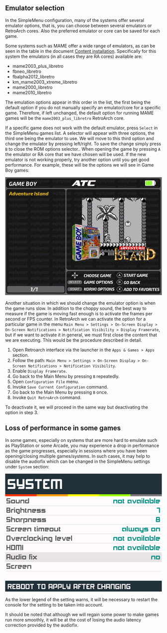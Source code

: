 ## Emulator selection

In the SimpleMenu configuration, many of the systems offer several emulator options, that is, you can choose between several emulators or RetroArch cores. Also the preferred emulator or core can be saved for each game.

Some systems such as MAME offer a wide range of emulators, as can be seen in the table in the document [Content installation](#). Specifically for this system the emulators (in all cases they are RA cores) available are:

* mame2003_plus_libretro
* fbneo_libretro
* fbalpha2012_libretro
* km_mame2003_xtreme_libretro
* mame2000_libretro
* mame2010_libretro

The emulation options appear in this order in the list, the first being the default option if you do not manually specify an emulator/core for a specific game. Therefore, if left unchanged, the default option for running MAME games will be the `mame2003_plus_libretro` RetroArch core.

If a specific game does not work with the default emulator, press `Select` in the SimpleMenu games list. A selector will appear with three options, the third one being the emulator to use. We will move to this third option and change the emulator by pressing left/right. To save the change simply press `B` to close the ROM options selector.. When opening the game by pressing `A` the emulator or RA core that we have chosen will be used. If the new emulator is not working properly, try another option until you get good performance. For example, these will be the options we will see in Game Boy games:

![Core selection](images/core_selection.gif)

Another situation in which we should change the emulator option is when the game runs slow. In addition to the choppy sound, the best way to measure if the game is moving fast enough is to activate the frames per second or FPS counter. In RetroArch we can activate the option for a particular game in the menu `Main Menu > Settings > On-Screen Display > On-Screen Notifications > Notification Visibility > Display Framerate`, but if we want to activate it in general, we must first close the content that we are executing. This would be the procedure described in detail.

1. Open Retroarch interface via the launcher in the `Apps & Games > Apps` section.
2. Follow the path: `Main Menu > Settings > On-Screen Display > On-Screen Notifications > Notification Visibility`.
3. Enable `Display Framerate`.
4. Go back to the Main Menu by pressing `B` repeatedly.
5. Open `Configuration File` menu.
6. Invoke `Save Current Configuration` command.
7. Go back to the Main Menu by pressing `B` once.
8. Invoke `Quit RetroArch` command.

To deactivate it, we will proceed in the same way but deactivating the option in step 3.

## Loss of performance in some games

In some games, especially on systems that are more hard to emulate such as PlayStation or some Arcade, you may experience a drop in performance as the game progresses, especially in sessions where you have been opening/closing multiple games/systems. In such cases, it may help to disable the audiofix which can be changed in the SimpleMenu settings under `System` section:

![Audio fix off](images/audio_fix_off.png)

As the lower legend of the setting warns, it will be necessary to restart the console for the setting to be taken into account.

It should be noted that although we will regain some power to make games run more smoothly, it will be at the cost of losing the audio latency correction provided by the audiofix.
